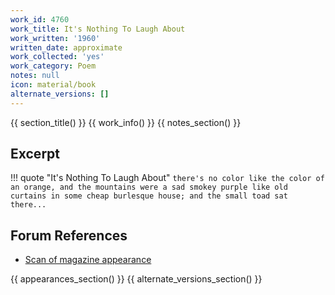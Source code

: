 ```yaml
---
work_id: 4760
work_title: It's Nothing To Laugh About
work_written: '1960'
written_date: approximate
work_collected: 'yes'
work_category: Poem
notes: null
icon: material/book
alternate_versions: []
---
```


{{ section_title() }}
{{ work_info() }}
{{ notes_section() }}
## Excerpt
!!! quote "It's Nothing To Laugh About"
    ```
    there's no color like the color of an orange,
    and the mountains were a sad smokey purple like
    old curtains in some cheap burlesque house;
    and the small toad sat there...
    ```

## Forum References
- [Scan of magazine appearance](https://bukowskiforum.com/threads/its-nothing-to-laugh-about-impetus-no-5-winter-1960-61.9690/)

{{ appearances_section() }}
{{ alternate_versions_section() }}